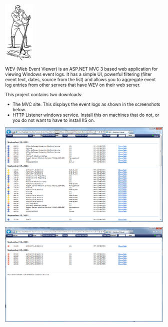![](https://github.com/yetanotherchris/wev/blob/master/logo.png)

WEV (Web Event Viewer) is an ASP.NET MVC 3 based web application for viewing Windows event logs. It has a simple UI, powerful filtering (filter event text, dates, source from the list) and allows you to aggregate event log entries from other servers that have WEV on their web server.

This project contains two downloads:
- The MVC site. This displays the event logs as shown in the screenshots below.
- HTTP Listener windows service. Install this on machines that do not, or you do not want to have to install IIS on.

![](https://github.com/yetanotherchris/wev/blob/master/screenshot1.png)

![](https://github.com/yetanotherchris/wev/blob/master/screenshot2.png)
